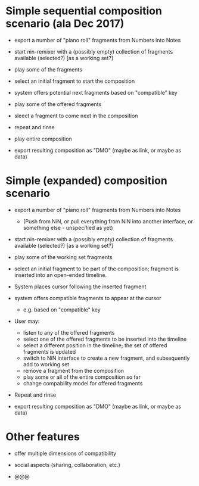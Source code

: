 # Simple sequential composition scenario (ala Dec 2017)

- export a number of "piano roll" fragments from Numbers into Notes

- start nin-remixer with a (possibly empty) collection of fragments available (selected?) [as a working set?]

- play some of the fragments

- select an initial fragment to start the composition

- system offers potential next fragments based on "compatible" key

- play some of the offered fragments

- sleect a fragment to come next in the composition

- repeat and rinse

- play entire composition

- export resulting composition as "DMO" (maybe as link, or maybe as data)


# Simple (expanded) composition scenario

- export a number of "piano roll" fragments from Numbers into Notes

    - (Push from NiN, or pull everything from NiN into another interface, or something else - unspecified as yet)

- start nin-remixer with a (possibly empty) collection of fragments available (selected?) [as a working set?]

- play some of the working set fragments

- select an initial fragment to be part of the composition; fragment is inserted into an open-ended timeline.  

- System places cursor following the inserted fragment

- system offers compatible fragments to appear at the cursor

    - e.g. based on "compatible" key

- User may:
    
    - listen to any of the offered fragments 
    - select one of the offered fragments to be inserted into the timeline
    - select a different position in the timeline; the set of offered fragments is updated
    - switch to NiN interface to create a new fragment, and subsequently add to working set
    - remove a fragment from the composition
    - play some or all of the entire composition so far
    - change compability model for offered fragments

- Repeat and rinse

- export resulting composition as "DMO" (maybe as link, or maybe as data)


# Other features

- offer multiple dimensions of compatibility

- social aspects (sharing, collaboration, etc.)

- @@@


